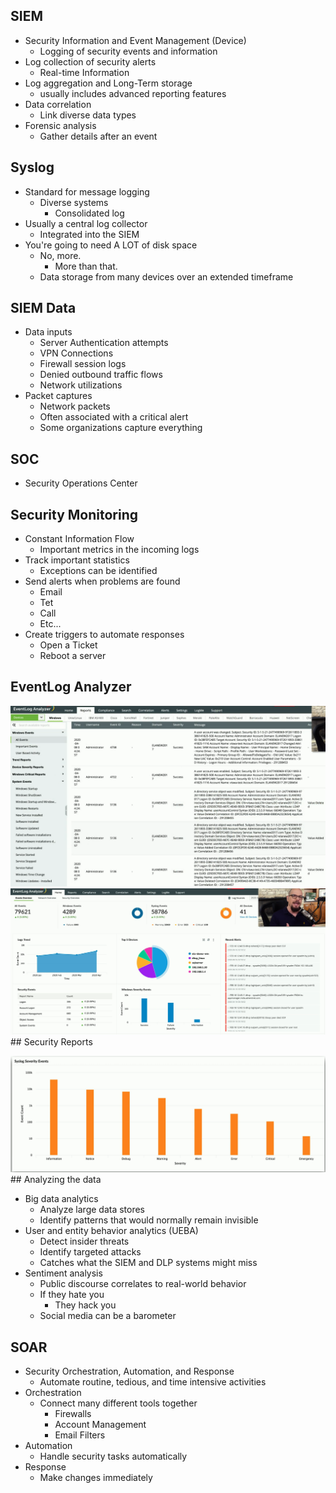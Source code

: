 ## SIEM
- Security Information and Event Management (Device)
	- Logging of security events and information
- Log collection of security alerts
	- Real-time Information
- Log aggregation and Long-Term storage
	- usually includes advanced reporting features
- Data correlation
	- Link diverse data types
- Forensic analysis
	- Gather details after an event

## Syslog
- Standard for message logging
	- Diverse systems
		- Consolidated log
- Usually a central log collector
	- Integrated into the SIEM
- You're going to need A LOT of disk space
	- No, more.
		- More than that.
	- Data storage from many devices over an extended timeframe

## SIEM Data
- Data inputs
	- Server Authentication attempts
	- VPN Connections
	- Firewall session logs
	- Denied outbound traffic flows
	- Network utilizations
- Packet captures
	- Network packets
	- Often associated with a critical alert
	- Some organizations capture everything

## SOC
- Security Operations Center

## Security Monitoring
- Constant Information Flow
	- Important metrics in the incoming logs
- Track important statistics
	- Exceptions can be identified
- Send alerts when problems are found
	- Email
	- Tet
	- Call
	- Etc...
- Create triggers to automate responses
	- Open a Ticket
	- Reboot a server

## EventLog Analyzer

![](Images/Pasted%20image%2020240320201522.png)![](Images/Pasted%20image%2020240320201600.png)## Security Reports

![](Images/Pasted%20image%2020240320201623.png)## Analyzing the data
- Big data analytics
	- Analyze large data stores
	- Identify patterns that would normally remain invisible
- User and entity behavior analytics (UEBA)
	- Detect insider threats
	- Identify targeted attacks
	- Catches what the SIEM and DLP systems might miss
- Sentiment analysis
	- Public discourse correlates to real-world behavior
	- If they hate you
		- They hack you
	- Social media can be a barometer

## SOAR
- Security Orchestration, Automation, and Response
	- Automate routine, tedious, and time intensive activities
- Orchestration
	- Connect many different tools together
		- Firewalls
		- Account Management
		- Email Filters
- Automation
	- Handle security tasks automatically
- Response
	- Make changes immediately

